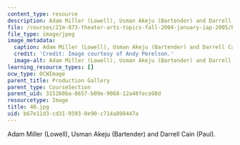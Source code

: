 ```yaml
---
content_type: resource
description: Adam Miller (Lowell), Usman Akeju (Bartender) and Darrell Cain (Paul).
file: /courses/21m-873-theater-arts-topics-fall-2004-january-iap-2005/b67e11d3cd3195930e90c714a898447a_40.jpg
file_type: image/jpeg
image_metadata:
  caption: Adam Miller (Lowell), Usman Akeju (Bartender) and Darrell Cain (Paul).
  credit: 'Credit: Image courtesy of Andy Perelson.'
  image-alt: Adam Miller (Lowell), Usman Akeju (Bartender) and Darrell Cain (Paul).
learning_resource_types: []
ocw_type: OCWImage
parent_title: Production Gallery
parent_type: CourseSection
parent_uid: 315260ba-8657-b09e-9068-12a48feca98d
resourcetype: Image
title: 40.jpg
uid: b67e11d3-cd31-9593-0e90-c714a898447a
---
```

Adam Miller (Lowell), Usman Akeju (Bartender) and Darrell Cain (Paul).

